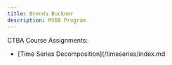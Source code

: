 ```yaml
---
title: Brenda Buckner
description: MSBA Program 
---
```


CTBA Course Assignments:

- [Time Series Decomposition](/timeseries/index.md

